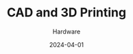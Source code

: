 ---
title: CAD and 3D Printing
subtitle: Hardware
date: 2024-04-01
description: After a friend gave me a free 3D printer I decided to learn CAD software and design some custom models.
icon: cad.svg
---